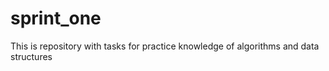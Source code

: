 # sprint_one
 This is repository with tasks for practice knowledge of algorithms and data structures
